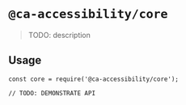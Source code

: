 # `@ca-accessibility/core`

> TODO: description

## Usage

```
const core = require('@ca-accessibility/core');

// TODO: DEMONSTRATE API
```

